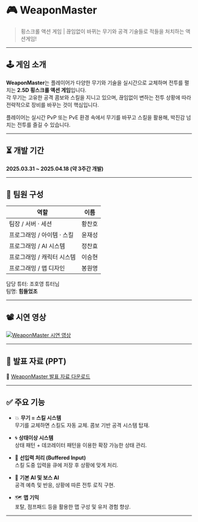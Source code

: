 # 🎮 WeaponMaster

> 횡스크롤 액션 게임 | 끊임없이 바뀌는 무기와 공격 기술들로 적들을 처치하는 액션게임!

---

## 🕹️ 게임 소개

**WeaponMaster**는 플레이어가 다양한 무기와 기술을 실시간으로 교체하며 전투를 펼치는 **2.5D 횡스크롤 액션 게임**입니다.  
각 무기는 고유한 공격 콤보와 스킬을 지니고 있으며, 끊임없이 변하는 전투 상황에 따라 전략적으로 장비를 바꾸는 것이 핵심입니다.

플레이어는 실시간 PvP 또는 PvE 환경 속에서 무기를 바꾸고 스킬을 활용해, 박진감 넘치는 전투를 즐길 수 있습니다.

---

## ⏳ 개발 기간

**2025.03.31 ~ 2025.04.18 (약 3주간 개발)**

---

## 👥 팀원 구성

| 역할 | 이름 |
|------|------|
| 팀장 / 서버 · 세션 | 황찬호 |
| 프로그래밍 / 아이템 · 스킬 | 윤재성 |
| 프로그래밍 / AI 시스템 | 정찬효 |
| 프로그래밍 / 캐릭터 시스템 | 이승현 |
| 프로그래밍 / 맵 디자인 | 봉원명 |

담당 튜터: 조호영 튜터님  
팀명: **힘들었조**

---

## 📽️ 시연 영상

[![WeaponMaster 시연 영상](https://img.youtube.com/vi/myb5Tn-WQPU/hqdefault.jpg)](https://youtu.be/myb5Tn-WQPU)

---

## 🧾 발표 자료 (PPT)

📎 [WeaponMaster 발표 자료 다운로드](NBC_UE5_2nd_Team3_발표_PPT.pptx)

---

## ✅ 주요 기능

- 💥 **무기 = 스킬 시스템**  
  무기를 교체하면 스킬도 자동 교체. 콤보 기반 공격 시스템 탑재.

- 🌀 **상태이상 시스템**  
  상태 패턴 + 데코레이터 패턴을 이용한 확장 가능한 상태 관리.

- 👊 **선입력 처리 (Buffered Input)**  
  스킬 도중 입력을 큐에 저장 후 상황에 맞게 처리.

- 🧠 **기본 AI 및 보스 AI**  
  공격 예측 및 반응, 상황에 따른 전투 로직 구현.

- 🗺️ **맵 기믹**  
  포탈, 점프패드 등을 활용한 맵 구성 및 유저 경험 향상.

---



